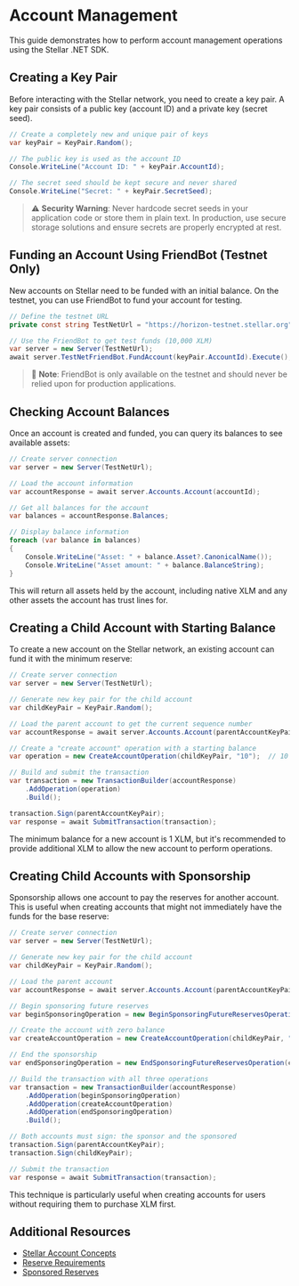 # Account Management

This guide demonstrates how to perform account management operations using the Stellar .NET SDK.

## Creating a Key Pair

Before interacting with the Stellar network, you need to create a key pair. A key pair consists of a public key (account ID) and a private key (secret seed).

```csharp
// Create a completely new and unique pair of keys
var keyPair = KeyPair.Random();

// The public key is used as the account ID
Console.WriteLine("Account ID: " + keyPair.AccountId);

// The secret seed should be kept secure and never shared
Console.WriteLine("Secret: " + keyPair.SecretSeed);
```

> ⚠️ **Security Warning**: Never hardcode secret seeds in your application code or store them in plain text. In production, use secure storage solutions and ensure secrets are properly encrypted at rest.

## Funding an Account Using FriendBot (Testnet Only)

New accounts on Stellar need to be funded with an initial balance. On the testnet, you can use FriendBot to fund your account for testing.

```csharp
// Define the testnet URL
private const string TestNetUrl = "https://horizon-testnet.stellar.org";

// Use the FriendBot to get test funds (10,000 XLM)
var server = new Server(TestNetUrl);
await server.TestNetFriendBot.FundAccount(keyPair.AccountId).Execute();
```

> 📝 **Note**: FriendBot is only available on the testnet and should never be relied upon for production applications.

## Checking Account Balances

Once an account is created and funded, you can query its balances to see available assets:

```csharp
// Create server connection
var server = new Server(TestNetUrl);

// Load the account information
var accountResponse = await server.Accounts.Account(accountId);

// Get all balances for the account
var balances = accountResponse.Balances;

// Display balance information
foreach (var balance in balances)
{
    Console.WriteLine("Asset: " + balance.Asset?.CanonicalName());
    Console.WriteLine("Asset amount: " + balance.BalanceString);
}
```

This will return all assets held by the account, including native XLM and any other assets the account has trust lines for.

## Creating a Child Account with Starting Balance

To create a new account on the Stellar network, an existing account can fund it with the minimum reserve:

```csharp
// Create server connection
var server = new Server(TestNetUrl);

// Generate new key pair for the child account
var childKeyPair = KeyPair.Random();

// Load the parent account to get the current sequence number
var accountResponse = await server.Accounts.Account(parentAccountKeyPair.AccountId);

// Create a "create account" operation with a starting balance
var operation = new CreateAccountOperation(childKeyPair, "10");  // 10 XLM starting balance

// Build and submit the transaction
var transaction = new TransactionBuilder(accountResponse)
    .AddOperation(operation)
    .Build();

transaction.Sign(parentAccountKeyPair);
var response = await SubmitTransaction(transaction);
```

The minimum balance for a new account is 1 XLM, but it's recommended to provide additional XLM to allow the new account to perform operations.

## Creating Child Accounts with Sponsorship

Sponsorship allows one account to pay the reserves for another account. This is useful when creating accounts that might not immediately have the funds for the base reserve:

```csharp
// Create server connection
var server = new Server(TestNetUrl);

// Generate new key pair for the child account
var childKeyPair = KeyPair.Random();

// Load the parent account
var accountResponse = await server.Accounts.Account(parentAccountKeyPair.AccountId);

// Begin sponsoring future reserves
var beginSponsoringOperation = new BeginSponsoringFutureReservesOperation(childKeyPair.AccountId);

// Create the account with zero balance
var createAccountOperation = new CreateAccountOperation(childKeyPair, "0");

// End the sponsorship
var endSponsoringOperation = new EndSponsoringFutureReservesOperation(childKeyPair);

// Build the transaction with all three operations
var transaction = new TransactionBuilder(accountResponse)
    .AddOperation(beginSponsoringOperation)
    .AddOperation(createAccountOperation)
    .AddOperation(endSponsoringOperation)
    .Build();

// Both accounts must sign: the sponsor and the sponsored
transaction.Sign(parentAccountKeyPair);
transaction.Sign(childKeyPair);

// Submit the transaction
var response = await SubmitTransaction(transaction);
```

This technique is particularly useful when creating accounts for users without requiring them to purchase XLM first.

## Additional Resources

- [Stellar Account Concepts](https://developers.stellar.org/docs/learn/fundamentals/stellar-data-structures/accounts)
- [Reserve Requirements](https://developers.stellar.org/docs/learn/fundamentals/lumens#base-reserves)
- [Sponsored Reserves](https://developers.stellar.org/docs/learn/encyclopedia/transactions-specialized/sponsored-reserves)

